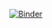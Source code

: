 [![Binder](https://mybinder.org/badge_logo.svg)](https://mybinder.org/v2/gh/MJShinpain/Hyatt_globalist_mattress/tree/main?urlpath==voila%2Frender%2FHyatt_globalist_worth.ipynb)

